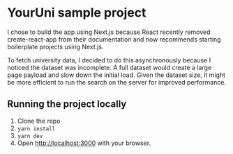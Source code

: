 # YourUni sample project

I chose to build the app using Next.js because React recently removed create-react-app from their documentation and now recommends starting boilerplate projects using Next.js.

To fetch university data, I decided to do this asynchronously because I noticed the dataset was incomplete. A full dataset would create a large page payload and slow down the initial load. Given the dataset size, it might be more efficient to run the search on the server for improved performance.

## Running the project locally

1. Clone the repo
2. `yarn install`
3. `yarn dev`
4. Open [http://localhost:3000](http://localhost:3000) with your browser.
